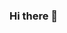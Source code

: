### Hi there 👋


<!-- 
**NishantGautam023/NishantGautam023** is a ✨ _special_ ✨ repository because its `README.md` (this file) appears on your GitHub profile.


  
[![HitCount](http://hits.dwyl.com/NishantGautam023/!HitCounthttp://hitsdwylcom/NishantGautam023/https://githubcom/NishantGautam023/Final-Year-Pro.svg)](http://hits.dwyl.com/NishantGautam023/!HitCounthttp://hitsdwylcom/NishantGautam023/https://githubcom/NishantGautam023/Final-Year-Pro)
